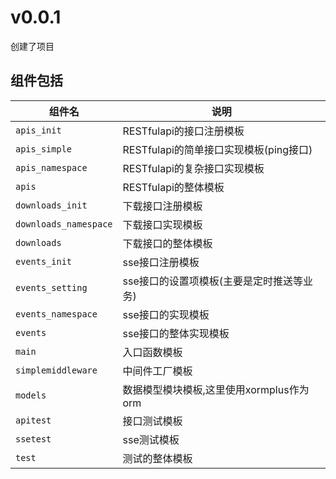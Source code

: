 # v0.0.1

创建了项目

## 组件包括

| 组件名                | 说明                                      |
| --------------------- | ----------------------------------------- |
| `apis_init`           | RESTfulapi的接口注册模板                  |
| `apis_simple`         | RESTfulapi的简单接口实现模板(ping接口)    |
| `apis_namespace`      | RESTfulapi的复杂接口实现模板              |
| `apis`                | RESTfulapi的整体模板                      |
| `downloads_init`      | 下载接口注册模板                          |
| `downloads_namespace` | 下载接口实现模板                          |
| `downloads`           | 下载接口的整体模板                        |
| `events_init`         | sse接口注册模板                           |
| `events_setting`      | sse接口的设置项模板(主要是定时推送等业务) |
| `events_namespace`    | sse接口的实现模板                         |
| `events`              | sse接口的整体实现模板                     |
| `main`                | 入口函数模板                              |
| `simplemiddleware`    | 中间件工厂模板                            |
| `models`              | 数据模型模块模板,这里使用xormplus作为orm  |
| `apitest`             | 接口测试模板                              |
| `ssetest`             | sse测试模板                               |
| `test`                | 测试的整体模板                            |
